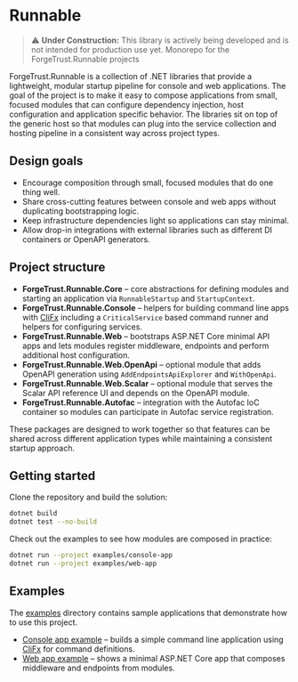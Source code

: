 # Runnable

> ⚠️ **Under Construction:** This library is actively being developed and is not intended for production use yet.
> Monorepo for the ForgeTrust.Runnable projects

ForgeTrust.Runnable is a collection of .NET libraries that provide a lightweight, modular
startup pipeline for console and web applications. The goal of the project is to make it
easy to compose applications from small, focused modules that can configure
dependency injection, host configuration and application specific behavior. The
libraries sit on top of the generic host so that modules can plug into the
service collection and hosting pipeline in a consistent way across project
types.

## Design goals

- Encourage composition through small, focused modules that do one thing well.
- Share cross-cutting features between console and web apps without duplicating
  bootstrapping logic.
- Keep infrastructure dependencies light so applications can stay minimal.
- Allow drop-in integrations with external libraries such as different DI
  containers or OpenAPI generators.

## Project structure

- **ForgeTrust.Runnable.Core** – core abstractions for defining modules and starting
  an application via `RunnableStartup` and `StartupContext`.
- **ForgeTrust.Runnable.Console** – helpers for building command line apps with
  [CliFx](https://github.com/Tyrrrz/CliFx) including a `CriticalService` based
  command runner and helpers for configuring services.
- **ForgeTrust.Runnable.Web** – bootstraps ASP.NET Core minimal API apps and
  lets modules register middleware, endpoints and perform additional host
  configuration.
- **ForgeTrust.Runnable.Web.OpenApi** – optional module that adds OpenAPI
  generation using `AddEndpointsApiExplorer` and `WithOpenApi`.
- **ForgeTrust.Runnable.Web.Scalar** – optional module that serves the Scalar
  API reference UI and depends on the OpenAPI module.
- **ForgeTrust.Runnable.Autofac** – integration with the Autofac IoC container
  so modules can participate in Autofac service registration.

These packages are designed to work together so that features can be shared
across different application types while maintaining a consistent startup
approach.

## Getting started

Clone the repository and build the solution:

```bash
dotnet build
dotnet test --no-build
```

Check out the examples to see how modules are composed in practice:

```bash
dotnet run --project examples/console-app
dotnet run --project examples/web-app
```

## Examples

The [examples](examples) directory contains sample applications that demonstrate
how to use this project.

- [Console app example](examples/console-app) – builds a simple command line
  application using [CliFx](https://github.com/Tyrrrz/CliFx) for command
  definitions.
- [Web app example](examples/web-app) – shows a minimal ASP.NET Core app that
  composes middleware and endpoints from modules.
